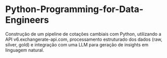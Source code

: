 # Python-Programming-for-Data-Engineers
Construção de um pipeline de cotações cambiais com Python, utilizando a API v6.exchangerate-api.com, processamento estruturado dos dados (raw, silver, gold) e integração com uma LLM para geração de insights em linguagem natural.
